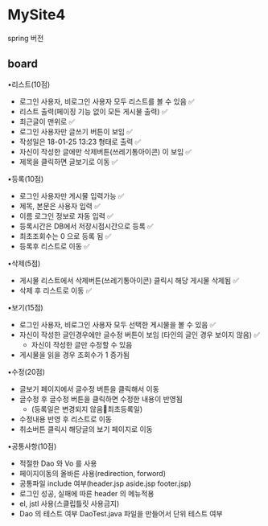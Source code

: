 # MySite4
spring 버전

## board
•리스트(10점)
- 로그인 사용자, 비로그인 사용자 모두 리스트를 볼 수 있음 ✅
- 리스트 출력(페이징 기능 없이 모든 게시물 출력) ✅
- 최근글이 맨위로 ✅
- 로그인 사용자만 글쓰기 버튼이 보임 ✅
- 작성일은 18-01-25 13:23 형태로 출력 ✅
- 자신이 작성한 글에만 삭제버튼(쓰레기통아이콘) 이 보임 ✅
- 제목을 클릭하면 글보기로 이동 ✅

•등록(10점)
- 로그인 사용자만 게시물 입력가능 ✅
- 제목, 본문은 사용자 입력 ✅
- 이름 로그인 정보로 자동 입력 ✅
- 등록시간은 DB에서 저장시점시간으로 등록 ✅
- 최초조회수는 0 으로 등록 됨  ✅
- 등록후 리스트로 이동 ✅

•삭제(5점)
- 게시물 리스트에서 삭제버튼(쓰레기통아이콘) 클릭시 해당 게시물 삭제됨 ✅
- 삭제 후 리스트로 이동 ✅

•보기(15점)
- 로그인 사용자, 비로그인 사용자 모두 선택한 게시물을 볼 수 있음 ✅
- 자신이 작성한 글인경우에만 글수정 버튼이 보임 (타인의 글인 경우 보이지 않음) ✅
  - 자신이 작성한 글만 수정할 수 있음
- 게시물을 읽을 경우 조회수가 1 증가됨

•수정(20점)
- 글보기 페이지에서 글수정 버튼을 클릭해서 이동
- 글수정 후 글수정 버튼을 클릭하면 수정한 내용이 반영됨
  - (등록일은 변경되지 않음최초등록일)
- 수정내용 반영 후 리스트로 이동
- 취소버튼 클릭시 해당글의 보기 페이지로 이동

•공통사항(10점)
- 적절한 Dao 와 Vo 를 사용
- 페이지이동의 올바른 사용(redirection, forword)
- 공통파일 include 여부(header.jsp aside.jsp footer.jsp)
- 로그인 성공, 실패에 따른 header 의 메뉴적용
- el, jstl 사용(스클립틀릿 사용금지)
- Dao 의 테스트 여부 DaoTest.java 파일을 만들어서 단위 테스트 여부
